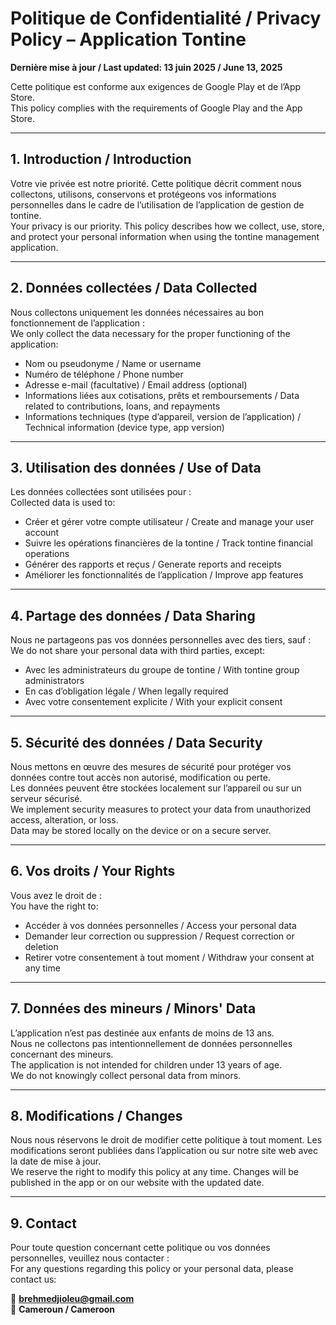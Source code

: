 # Politique de Confidentialité / Privacy Policy – Application Tontine

**Dernière mise à jour / Last updated: 13 juin 2025 / June 13, 2025**

Cette politique est conforme aux exigences de Google Play et de l’App Store.  
This policy complies with the requirements of Google Play and the App Store.

---

## 1. Introduction / Introduction

Votre vie privée est notre priorité. Cette politique décrit comment nous collectons, utilisons, conservons et protégeons vos informations personnelles dans le cadre de l’utilisation de l’application de gestion de tontine.  
Your privacy is our priority. This policy describes how we collect, use, store, and protect your personal information when using the tontine management application.

---

## 2. Données collectées / Data Collected

Nous collectons uniquement les données nécessaires au bon fonctionnement de l’application :  
We only collect the data necessary for the proper functioning of the application:

- Nom ou pseudonyme / Name or username  
- Numéro de téléphone / Phone number  
- Adresse e-mail (facultative) / Email address (optional)  
- Informations liées aux cotisations, prêts et remboursements / Data related to contributions, loans, and repayments  
- Informations techniques (type d’appareil, version de l’application) / Technical information (device type, app version)

---

## 3. Utilisation des données / Use of Data

Les données collectées sont utilisées pour :  
Collected data is used to:

- Créer et gérer votre compte utilisateur / Create and manage your user account  
- Suivre les opérations financières de la tontine / Track tontine financial operations  
- Générer des rapports et reçus / Generate reports and receipts  
- Améliorer les fonctionnalités de l’application / Improve app features

---

## 4. Partage des données / Data Sharing

Nous ne partageons pas vos données personnelles avec des tiers, sauf :  
We do not share your personal data with third parties, except:

- Avec les administrateurs du groupe de tontine / With tontine group administrators  
- En cas d’obligation légale / When legally required  
- Avec votre consentement explicite / With your explicit consent

---

## 5. Sécurité des données / Data Security

Nous mettons en œuvre des mesures de sécurité pour protéger vos données contre tout accès non autorisé, modification ou perte.  
Les données peuvent être stockées localement sur l’appareil ou sur un serveur sécurisé.  
We implement security measures to protect your data from unauthorized access, alteration, or loss.  
Data may be stored locally on the device or on a secure server.

---

## 6. Vos droits / Your Rights

Vous avez le droit de :  
You have the right to:

- Accéder à vos données personnelles / Access your personal data  
- Demander leur correction ou suppression / Request correction or deletion  
- Retirer votre consentement à tout moment / Withdraw your consent at any time

---

## 7. Données des mineurs / Minors' Data

L’application n’est pas destinée aux enfants de moins de 13 ans.  
Nous ne collectons pas intentionnellement de données personnelles concernant des mineurs.  
The application is not intended for children under 13 years of age.  
We do not knowingly collect personal data from minors.

---

## 8. Modifications / Changes

Nous nous réservons le droit de modifier cette politique à tout moment. Les modifications seront publiées dans l’application ou sur notre site web avec la date de mise à jour.  
We reserve the right to modify this policy at any time. Changes will be published in the app or on our website with the updated date.

---

## 9. Contact

Pour toute question concernant cette politique ou vos données personnelles, veuillez nous contacter :  
For any questions regarding this policy or your personal data, please contact us:

📧 **brehmedjioleu@gmail.com**  
📍 **Cameroun / Cameroon**
